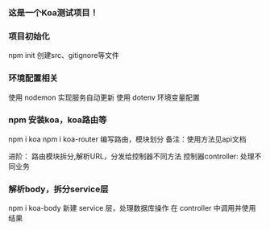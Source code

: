 ### 这是一个Koa测试项目！

### 项目初始化
npm init
创建src、gitignore等文件

### 环境配置相关
使用 nodemon 实现服务自动更新
使用 dotenv 环境变量配置

### npm 安装koa，koa路由等
npm i koa
npm i koa-router  编写路由，模块划分
备注：使用方法见api文档

进阶：
路由模块拆分,解析URL，分发给控制器不同方法
控制器controller: 处理不同业务

### 解析body，拆分service层
npm i koa-body
新建 service 层，处理数据库操作
在 controller 中调用并使用结果








